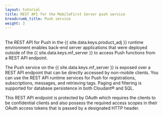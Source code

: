 ```yaml
---
layout: tutorial
title: REST API for the MobileFirst Server push service
breadcrumb_title: Push service
weight: 3
---
```

<!-- NLS_CHARSET=UTF-8 -->
<br/>
The REST API for Push in the {{ site.data.keys.product_adj }} runtime environment enables back-end server applications that were deployed outside of the {{ site.data.keys.mf_server }} to access Push functions from a REST API endpoint.

The Push service on the {{ site.data.keys.mf_server }} is exposed over a REST API endpoint that can be directly accessed by non-mobile clients. You can use the REST API runtime services for Push for registrations, subscriptions, messages, and retrieving tags. Paging and filtering is supported for database persistence in both Cloudant® and SQL.

This REST API endpoint is protected by OAuth which requires the clients to be confidential clients and also possess the required access scopes in their OAuth access tokens that is passed by a designated HTTP header.